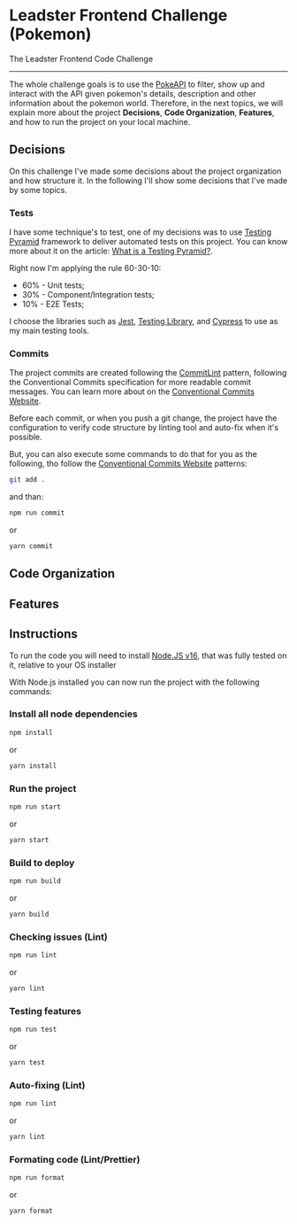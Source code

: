 # Leadster Frontend Challenge (Pokemon)

The Leadster Frontend Code Challenge

---

The whole challenge goals is to use the [PokeAPI](https://pokeapi.co/) to filter, show up and interact with the API given pokemon's details, description and other information about the pokemon world. Therefore, in the next topics, we will explain more about the project **Decisions**, **Code Organization**, **Features**, and how to run the project on your local machine.

## Decisions

On this challenge I've made some decisions about the project organization and how structure it. In the following I'll show some decisions that I've made by some topics.

### Tests

I have some technique's to test, one of my decisions was to use [Testing Pyramid](https://www.headspin.io/blog/the-testing-pyramid-simplified-for-one-and-all) framework to deliver automated tests on this project. You can know more about it on the article: [What is a Testing Pyramid?](https://www.headspin.io/blog/the-testing-pyramid-simplified-for-one-and-all).

Right now I'm applying the rule 60-30-10:

- 60% - Unit tests;
- 30% - Component/Integration tests;
- 10% - E2E Tests;

I choose the libraries such as [Jest](https://jestjs.io/docs/26.x/tutorial-react), [Testing Library](https://testing-library.com/docs/), and [Cypress](https://www.cypress.io) to use as my main testing tools.

### Commits

The project commits are created following the [CommitLint](https://commitlint.js.org/) pattern, following the Conventional Commits specification for more readable commit messages. You can learn more about on the [Conventional Commits Website](https://www.conventionalcommits.org/en/v1.0.0/).

Before each commit, or when you push a git change, the project have the configuration to verify code structure by linting tool and auto-fix when it's possible.

But, you can also execute some commands to do that for you as the following, tho follow the [Conventional Commits Website](https://www.conventionalcommits.org/en/v1.0.0/) patterns:

```bash
git add .
```

and than:

```bash
npm run commit
```

or

```bash
yarn commit
```

## Code Organization

## Features

## Instructions

To run the code you will need to install [Node.JS v16](https://nodejs.org/download/release/v16.19.0/), that was fully tested on it, relative to your OS installer

With Node.js installed you can now run the project with the following commands:

### Install all node dependencies

```bash
npm install
```

or

```bash
yarn install
```

### Run the project

```bash
npm run start
```

or

```bash
yarn start
```

### Build to deploy

```bash
npm run build
```

or

```bash
yarn build
```

### Checking issues (Lint)

```bash
npm run lint
```

or

```bash
yarn lint
```

### Testing features

```bash
npm run test
```

or

```bash
yarn test
```

### Auto-fixing (Lint)

```bash
npm run lint
```

or

```bash
yarn lint
```

### Formating code (Lint/Prettier)

```bash
npm run format
```

or

```bash
yarn format
```
